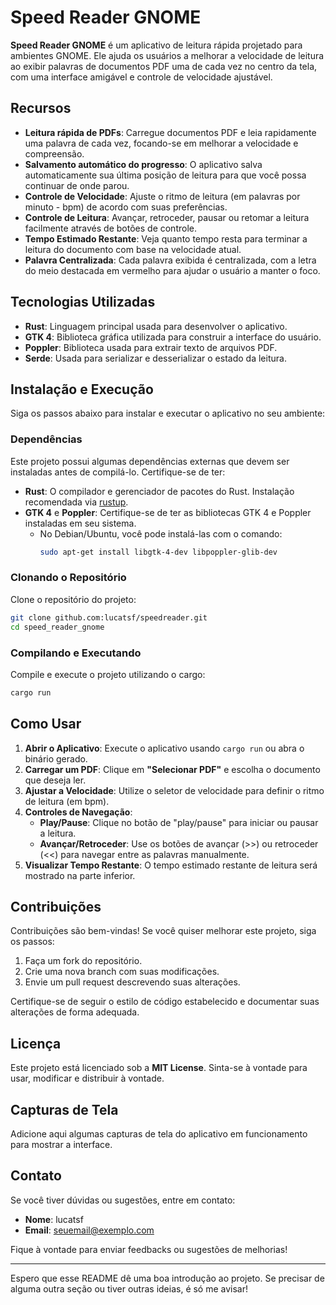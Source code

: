 # Speed Reader GNOME

**Speed Reader GNOME** é um aplicativo de leitura rápida projetado para ambientes GNOME. Ele ajuda os usuários a melhorar a velocidade de leitura ao exibir palavras de documentos PDF uma de cada vez no centro da tela, com uma interface amigável e controle de velocidade ajustável.

## Recursos
- **Leitura rápida de PDFs**: Carregue documentos PDF e leia rapidamente uma palavra de cada vez, focando-se em melhorar a velocidade e compreensão.
- **Salvamento automático do progresso**: O aplicativo salva automaticamente sua última posição de leitura para que você possa continuar de onde parou.
- **Controle de Velocidade**: Ajuste o ritmo de leitura (em palavras por minuto - bpm) de acordo com suas preferências.
- **Controle de Leitura**: Avançar, retroceder, pausar ou retomar a leitura facilmente através de botões de controle.
- **Tempo Estimado Restante**: Veja quanto tempo resta para terminar a leitura do documento com base na velocidade atual.
- **Palavra Centralizada**: Cada palavra exibida é centralizada, com a letra do meio destacada em vermelho para ajudar o usuário a manter o foco.

## Tecnologias Utilizadas
- **Rust**: Linguagem principal usada para desenvolver o aplicativo.
- **GTK 4**: Biblioteca gráfica utilizada para construir a interface do usuário.
- **Poppler**: Biblioteca usada para extrair texto de arquivos PDF.
- **Serde**: Usada para serializar e desserializar o estado da leitura.

## Instalação e Execução
Siga os passos abaixo para instalar e executar o aplicativo no seu ambiente:

### Dependências
Este projeto possui algumas dependências externas que devem ser instaladas antes de compilá-lo. Certifique-se de ter:
- **Rust**: O compilador e gerenciador de pacotes do Rust. Instalação recomendada via [rustup](https://rustup.rs/).
- **GTK 4** e **Poppler**: Certifique-se de ter as bibliotecas GTK 4 e Poppler instaladas em seu sistema.
  - No Debian/Ubuntu, você pode instalá-las com o comando:
    ```sh
    sudo apt-get install libgtk-4-dev libpoppler-glib-dev
    ```

### Clonando o Repositório
Clone o repositório do projeto:
```sh
git clone github.com:lucatsf/speedreader.git
cd speed_reader_gnome
```

### Compilando e Executando
Compile e execute o projeto utilizando o cargo:
```sh
cargo run
```

## Como Usar
1. **Abrir o Aplicativo**: Execute o aplicativo usando `cargo run` ou abra o binário gerado.
2. **Carregar um PDF**: Clique em **"Selecionar PDF"** e escolha o documento que deseja ler.
3. **Ajustar a Velocidade**: Utilize o seletor de velocidade para definir o ritmo de leitura (em bpm).
4. **Controles de Navegação**:
   - **Play/Pause**: Clique no botão de "play/pause" para iniciar ou pausar a leitura.
   - **Avançar/Retroceder**: Use os botões de avançar (>>) ou retroceder (<<) para navegar entre as palavras manualmente.
5. **Visualizar Tempo Restante**: O tempo estimado restante de leitura será mostrado na parte inferior.

## Contribuições
Contribuições são bem-vindas! Se você quiser melhorar este projeto, siga os passos:
1. Faça um fork do repositório.
2. Crie uma nova branch com suas modificações.
3. Envie um pull request descrevendo suas alterações.

Certifique-se de seguir o estilo de código estabelecido e documentar suas alterações de forma adequada.

## Licença
Este projeto está licenciado sob a **MIT License**. Sinta-se à vontade para usar, modificar e distribuir à vontade.

## Capturas de Tela
Adicione aqui algumas capturas de tela do aplicativo em funcionamento para mostrar a interface.

## Contato
Se você tiver dúvidas ou sugestões, entre em contato:
- **Nome**: lucatsf
- **Email**: [seuemail@exemplo.com](lucastorresfellicio@gmail.com)

Fique à vontade para enviar feedbacks ou sugestões de melhorias!

---
Espero que esse README dê uma boa introdução ao projeto. Se precisar de alguma outra seção ou tiver outras ideias, é só me avisar!